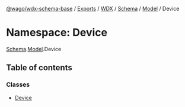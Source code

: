 [@wago/wdx-schema-base](../README.md) / [Exports](../modules.md) / [WDX](WDX.md) / [Schema](WDX.Schema.md) / [Model](WDX.Schema.Model.md) / Device

# Namespace: Device

[Schema](WDX.Schema.md).[Model](WDX.Schema.Model.md).Device

## Table of contents

### Classes

- [Device](../classes/WDX.Schema.Model.Device.Device.md)
